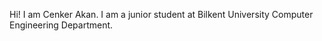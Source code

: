 Hi! I am Cenker Akan. 
I am a junior student at Bilkent University Computer Engineering Department. 
<!---
CenkerAkan/CenkerAkan is a ✨ special ✨ repository because its `README.md` (this file) appears on your GitHub profile.
You can click the Preview link to take a look at your changes.
--->
